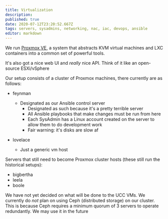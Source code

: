 ```yaml
---
title: Virtualization
description: 
published: true
date: 2020-07-12T23:20:52.667Z
tags: servers, sysadmins, networking, nac, iac, devops, ansible
editor: markdown
---
```



We run [Proxmox VE](https://pve.proxmox.com/), a system that abstracts KVM virtual machines and LXC containers into a common set of powerful tools.

It's also got a nice web UI and _really_ nice API. Think of it like an open-source ESXi/vSphere

Our setup consists of a cluster of Proxmox machines, there currently are as follows:

* feynman
  * Designated as our Ansible control server
    * Designated as such because it's a pretty terrible server
    * All Ansible playbooks that make changes must be run from here
    * Each SysAdmin has a Linux account created on the server to allow them to do development work
    * Fair warning: it's disks are slow af
    
* lovelace
	* Just a generic vm host

Servers that still need to become Proxmox cluster hosts (these still run the historical setups):

* bigbertha
* leela
* boole

We have not yet decided on what will be done to the UCC VMs.
We currently do _not_ plan on using Ceph (distributed storage) on our cluster. This is because Ceph requires a minimum quorum of 3 servers to operate redundantly. We may use it in the future

